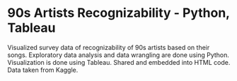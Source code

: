 # 90s Artists Recognizability  - Python, Tableau

Visualized survey data of recognizability of 90s artists based on their songs. 
Exploratory data analysis and data wrangling are done using Python. Visualization is done using Tableau. Shared and embedded into HTML code. Data taken from Kaggle.
